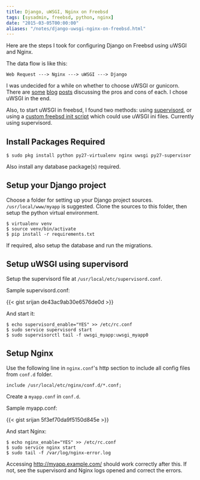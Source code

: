 ```yaml
---
title: Django, uWSGI, Nginx on Freebsd
tags: [sysadmin, freebsd, python, nginx]
date: "2015-03-05T00:00:00"
aliases: "/notes/django-uwsgi-nginx-on-freebsd.html"
---
```


Here are the steps I took for configuring Django on Freebsd using
uWSGI and Nginx.

The data flow is like this:

    Web Request ---> Nginx ---> uWSGI ---> Django

I was undecided for a while on whether to choose uWSGI or
gunicorn. There are [some][1] [blog][2] [posts][3] discussing the pros
and cons of each. I chose uWSGI in the end.

Also, to start uWSGI in freebsd, I found two methods: using
[supervisord][4], or using a [custom freebsd init script][5] which
could use uWSGI ini files. Currently using supervisord.


## Install Packages Required

    $ sudo pkg install python py27-virtualenv nginx uwsgi py27-supervisor

Also install any database package(s) required.

## Setup your Django project

Choose a folder for setting up your Django project
sources. `/usr/local/www/myapp` is suggested. Clone the sources to
this folder, then setup the python virtual environment.

    $ virtualenv venv
    $ source venv/bin/activate
    $ pip install -r requirements.txt

If required, also setup the database and run the migrations.

## Setup uWSGI using supervisord

Setup the supervisord file at `/usr/local/etc/supervisord.conf`.

Sample supervisord.conf:

{{< gist srijan de43ac9ab30e6576de0d >}}

And start it:

    $ echo supervisord_enable="YES" >> /etc/rc.conf
    $ sudo service supervisord start
    $ sudo supervisorctl tail -f uwsgi_myapp:uwsgi_myapp0

## Setup Nginx

Use the following line in `nginx.conf`'s http section to include all
config files from `conf.d` folder.

    include /usr/local/etc/nginx/conf.d/*.conf;

Create a `myapp.conf` in `conf.d`.

Sample myapp.conf:

{{< gist srijan 5f3ef70da9f5150d845e >}}

And start Nginx:

    $ echo nginx_enable="YES" >> /etc/rc.conf
    $ sudo service nginx start
    $ sudo tail -f /var/log/nginx-error.log

Accessing http://myapp.example.com/ should work correctly after
this. If not, see the supervisord and Nginx logs opened and correct
the errors.


[1]: http://cramer.io/2013/06/27/serving-python-web-applications/
[2]: http://mattseymour.net/blog/2014/07/uwsgi-or-gunicorn/
[3]: http://blog.kgriffs.com/2012/12/18/uwsgi-vs-gunicorn-vs-node-benchmarks.html
[4]: http://amix.dk/blog/post/19689
[5]: http://lists.freebsd.org/pipermail/freebsd-questions/2014-February/256073.html
